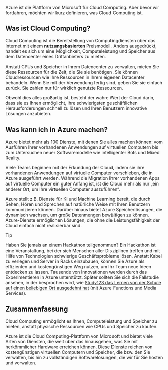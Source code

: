 Azure ist die Plattform von Microsoft für Cloud Computing. Aber bevor wir fortfahren, möchten wir kurz definieren, was Cloud Computing ist.

## <a name="what-is-cloud-computing"></a>Was ist Cloud Computing?

Cloud Computing ist die Bereitstellung von Computingdiensten über das Internet mit einem **nutzungsbasierten** Preismodell. Anders ausgedrückt, handelt es sich um eine Möglichkeit, Computeleistung und Speicher aus dem Datencenter eines Drittanbieters zu mieten.

Anstatt CPUs und Speicher in Ihrem Datencenter zu verwalten, mieten Sie diese Ressourcen für die Zeit, die Sie sie benötigen. Sie können Cloudressourcen wie Ihre Ressourcen in Ihrem eigenen Datacenter behandeln. Wenn Sie mit der Verwendung fertig sind, geben Sie sie einfach zurück. Sie zahlen nur für wirklich genutzte Ressourcen.

Obwohl dies alles großartig ist, besteht der wahre Wert der Cloud darin, dass sie es Ihnen ermöglicht, Ihre schwierigsten geschäftlichen Herausforderungen schnell zu lösen und Ihren Benutzern innovative Lösungen anzubieten.

## <a name="what-can-i-do-on-azure"></a>Was kann ich in Azure machen?

Azure bietet mehr als 100 Dienste, mit denen Sie alles machen können: vom Ausführen Ihrer vorhandenen Anwendungen auf virtuellen Computern bis zum Untersuchen neuer Softwaremodelle wie intelligenter Bots und Mixed Reality.

Viele Teams beginnen mit der Erkundung der Cloud, indem sie ihre vorhandenen Anwendungen auf virtuelle Computer verschieben, die in Azure ausgeführt werden. Während die Migration Ihrer vorhandenen Apps auf virtuelle Computer ein guter Anfang ist, ist die Cloud mehr als nur „ein anderer Ort, um Ihre virtuellen Computer auszuführen“.

Azure stellt z.B. Dienste für KI und Machine Learning bereit, die durch Sehen, Hören und Sprechen auf natürliche Weise mit Ihren Benutzern kommunizieren können. Darüber hinaus bietet Azure Speicherlösungen, die dynamisch wachsen, um große Datenmengen bewältigen zu können. Azure-Dienste ermöglichen Lösungen, die ohne die Leistungsfähigkeit der Cloud einfach nicht realisierbar sind.

> [!TIP]
> Haben Sie jemals an einem Hackathon teilgenommen? Ein Hackathon ist eine Veranstaltung, bei der sich Menschen aller Disziplinen treffen und mit Hilfe von Technologien schwierige Geschäftsprobleme lösen. Anstatt Kabel zu verlegen und Server in Racks einzubauen, können Sie Azure als effizienten und kostengünstigen Weg nutzen, um Ihr Team neue Ideen entdecken zu lassen. Tausende von Innovationen werden durch das Experimentieren in Azure unterstützt. Später sollten Sie sich die Fallstudie ansehen, in der besprochen wird, wie [Study123 das Lernen von der Schule auf einen beliebigen Ort ausgedehnt hat](https://microsoft.github.io/techcasestudies/azure%20functions/2017/07/19/Study123AzureFunctions.html) (mit Azure Functions und Media Services).

## <a name="summary"></a>Zusammenfassung

Cloud Computing ermöglicht es Ihnen, Computeleistung und Speicher zu mieten, anstatt physische Ressourcen wie CPUs und Speicher zu kaufen.

Azure ist die Cloud Computing-Plattform von Microsoft und bietet viele Arten von Diensten, die weit über das hinausgehen, was Sie mit herkömmlicher Hardware erreichen können. Diese Dienste reichen von kostengünstigen virtuellen Computern und Speicher, die bzw. den Sie verwalten, bis hin zu vollständigen Softwarelösungen, die wir für Sie hosten und verwalten.